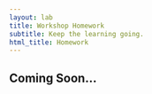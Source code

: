 ```yaml
---
layout: lab
title: Workshop Homework
subtitle: Keep the learning going.
html_title: Homework
---
```


## Coming Soon...